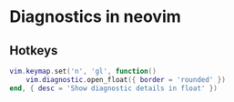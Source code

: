 # Diagnostics in neovim

## Hotkeys

```lua
vim.keymap.set('n', 'gl', function()
	vim.diagnostic.open_float({ border = 'rounded' })
end, { desc = 'Show diagnostic details in float' })
```